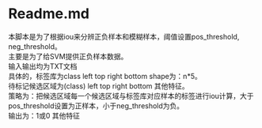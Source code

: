 # Readme.md
本脚本是为了根据iou来分辨正负样本和模糊样本，阈值设置pos_threshold, neg_threshold。    
主要是为了给SVM提供正负样本数据。   
输入输出均为TXT文档  
具体的，标签库为class left top right bottom shape为：n*5。  
待标记候选区域为(class) left top right bottom 其他特征。    
策略为：把候选区域每一个候选区域与标签库对应样本的标签进行iou计算，大于pos_threshold设置为正样本，小于neg_threshold为负。  
输出为：1或0 其他特征  
